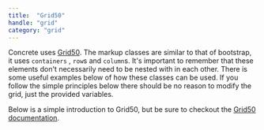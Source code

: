 ```yaml
---
title:  "Grid50"
handle: "grid"
category: "grid"
---
```

Concrete uses [Grid50](http://grid50.com). The markup classes are similar to that of bootstrap, it uses `containers` , `row`s and `column`s. It's important to remember that these elements don't necessarily need to be nested with in each other. There is some useful examples below of how these classes can be used. If you follow the simple principles below there should be no reason to modify the grid, just the provided variables.

Below is a simple introduction to Grid50, but be sure to checkout the [Grid50 documentation](http://grid50.com).
